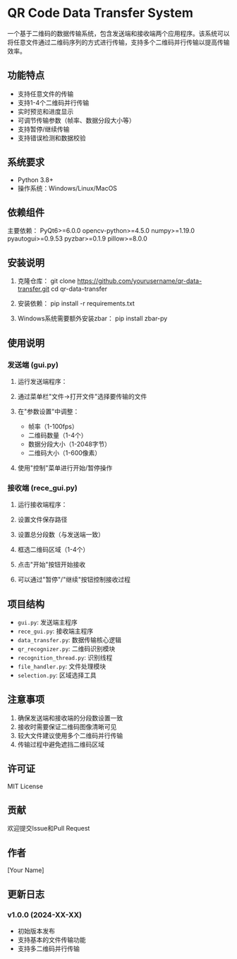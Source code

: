 # QR Code Data Transfer System

一个基于二维码的数据传输系统，包含发送端和接收端两个应用程序。该系统可以将任意文件通过二维码序列的方式进行传输，支持多个二维码并行传输以提高传输效率。

## 功能特点

- 支持任意文件的传输
- 支持1-4个二维码并行传输
- 实时预览和进度显示
- 可调节传输参数（帧率、数据分段大小等）
- 支持暂停/继续传输
- 支持错误检测和数据校验

## 系统要求

- Python 3.8+
- 操作系统：Windows/Linux/MacOS

## 依赖组件

主要依赖：
PyQt6>=6.0.0
opencv-python>=4.5.0
numpy>=1.19.0
pyautogui>=0.9.53
pyzbar>=0.1.9
pillow>=8.0.0

## 安装说明

1. 克隆仓库：
git clone https://github.com/yourusername/qr-data-transfer.git
cd qr-data-transfer

2. 安装依赖：
pip install -r requirements.txt

3. Windows系统需要额外安装zbar：
pip install zbar-py


## 使用说明

### 发送端 (gui.py)

1. 运行发送端程序：

2. 通过菜单栏"文件->打开文件"选择要传输的文件
3. 在"参数设置"中调整：
   - 帧率（1-100fps）
   - 二维码数量（1-4个）
   - 数据分段大小（1-2048字节）
   - 二维码大小（1-600像素）
4. 使用"控制"菜单进行开始/暂停操作

### 接收端 (rece_gui.py)

1. 运行接收端程序：

2. 设置文件保存路径
3. 设置总分段数（与发送端一致）
4. 框选二维码区域（1-4个）
5. 点击"开始"按钮开始接收
6. 可以通过"暂停"/"继续"按钮控制接收过程

## 项目结构

- `gui.py`: 发送端主程序
- `rece_gui.py`: 接收端主程序
- `data_transfer.py`: 数据传输核心逻辑
- `qr_recognizer.py`: 二维码识别模块
- `recognition_thread.py`: 识别线程
- `file_handler.py`: 文件处理模块
- `selection.py`: 区域选择工具

## 注意事项

1. 确保发送端和接收端的分段数设置一致
2. 接收时需要保证二维码图像清晰可见
3. 较大文件建议使用多个二维码并行传输
4. 传输过程中避免遮挡二维码区域

## 许可证

MIT License

## 贡献

欢迎提交Issue和Pull Request

## 作者

[Your Name]

## 更新日志

### v1.0.0 (2024-XX-XX)
- 初始版本发布
- 支持基本的文件传输功能
- 支持多二维码并行传输

